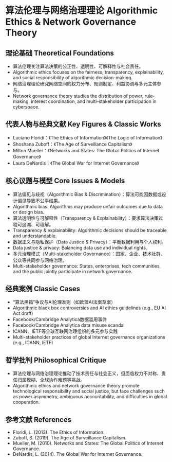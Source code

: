 # 算法伦理与网络治理理论 Algorithmic Ethics & Network Governance Theory

## 理论基础 Theoretical Foundations

- 算法伦理关注算法决策的公正性、透明性、可解释性与社会责任。
- Algorithmic ethics focuses on the fairness, transparency, explainability, and social responsibility of algorithmic decision-making.
- 网络治理理论研究网络空间的权力分布、规则制定、利益协调与多元主体参与。
- Network governance theory studies the distribution of power, rule-making, interest coordination, and multi-stakeholder participation in cyberspace.

## 代表人物与经典文献 Key Figures & Classic Works

- Luciano Floridi：《The Ethics of Information》《The Logic of Information》
- Shoshana Zuboff：《The Age of Surveillance Capitalism》
- Milton Mueller：《Networks and States: The Global Politics of Internet Governance》
- Laura DeNardis：《The Global War for Internet Governance》

## 核心议题与模型 Core Issues & Models

- 算法偏见与歧视（Algorithmic Bias & Discrimination）：算法可能因数据或设计偏见导致不公平结果。
- Algorithmic bias: Algorithms may produce unfair outcomes due to data or design bias.
- 算法透明性与可解释性（Transparency & Explainability）：要求算法决策过程可追溯、可理解。
- Transparency & explainability: Algorithmic decisions should be traceable and understandable.
- 数据正义与隐私保护（Data Justice & Privacy）：平衡数据利用与个人权利。
- Data justice & privacy: Balancing data use and individual rights.
- 多元治理模式（Multi-stakeholder Governance）：国家、企业、技术社群、公众等共同参与网络治理。
- Multi-stakeholder governance: States, enterprises, tech communities, and the public jointly participate in network governance.

## 经典案例 Classic Cases

- “算法黑箱”争议与AI伦理准则（如欧盟AI法案草案）
- Algorithmic black box controversies and AI ethics guidelines (e.g., EU AI Act draft)
- Facebook/Cambridge Analytica数据滥用事件
- Facebook/Cambridge Analytica data misuse scandal
- ICANN、IETF等全球互联网治理组织的多元参与实践
- Multi-stakeholder practices of global Internet governance organizations (e.g., ICANN, IETF)

## 哲学批判 Philosophical Critique

- 算法伦理与网络治理理论推动了技术责任与社会正义，但面临权力不对称、责任归属模糊、全球协作难题等挑战。
- Algorithmic ethics and network governance theory promote technological responsibility and social justice, but face challenges such as power asymmetry, ambiguous accountability, and difficulties in global cooperation.

## 参考文献 References

- Floridi, L. (2013). The Ethics of Information.
- Zuboff, S. (2019). The Age of Surveillance Capitalism.
- Mueller, M. (2010). Networks and States: The Global Politics of Internet Governance.
- DeNardis, L. (2014). The Global War for Internet Governance.
